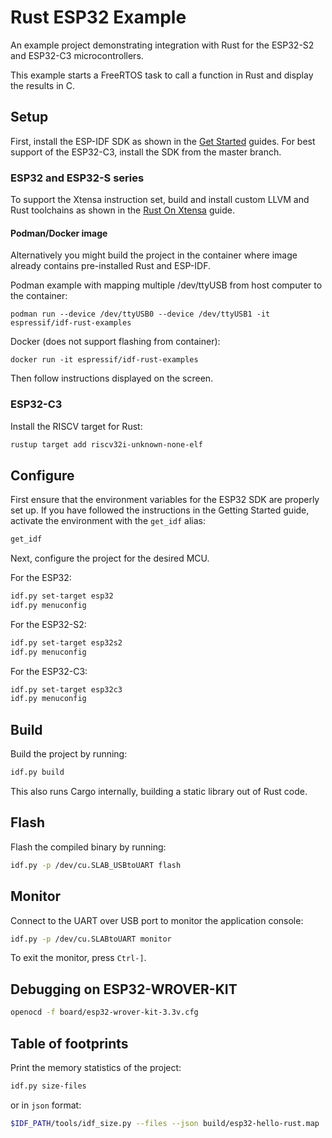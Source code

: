 # Rust ESP32 Example

An example project demonstrating integration with Rust for the ESP32-S2 and ESP32-C3 microcontrollers.

This example starts a FreeRTOS task to call a function in Rust and display the results in C.

## Setup

First, install the ESP-IDF SDK as shown in the [Get Started](https://docs.espressif.com/projects/esp-idf/en/latest/esp32/get-started/index.html) guides. For best support of the ESP32-C3, install the SDK from the master branch.

### ESP32 and ESP32-S series

To support the Xtensa instruction set, build and install custom LLVM and Rust toolchains as shown in the [Rust On Xtensa](docs/rust-on-xtensa.md) guide.

#### Podman/Docker image

Alternatively you might build the project in the container where image already contains pre-installed Rust and ESP-IDF.

Podman example with mapping multiple /dev/ttyUSB from host computer to the container:

```
podman run --device /dev/ttyUSB0 --device /dev/ttyUSB1 -it espressif/idf-rust-examples
```

Docker (does not support flashing from container):

```
docker run -it espressif/idf-rust-examples
```

Then follow instructions displayed on the screen.

### ESP32-C3

Install the RISCV target for Rust:

```sh
rustup target add riscv32i-unknown-none-elf
```

## Configure

First ensure that the environment variables for the ESP32 SDK are properly set up. If you have followed the instructions in the Getting Started guide, activate the environment with the `get_idf` alias:

```sh
get_idf
```

Next, configure the project for the desired MCU.

For the ESP32:

```sh
idf.py set-target esp32
idf.py menuconfig
```

For the ESP32-S2:

```sh
idf.py set-target esp32s2
idf.py menuconfig
```

For the ESP32-C3:

```sh
idf.py set-target esp32c3
idf.py menuconfig
```

## Build

Build the project by running:

```sh
idf.py build
```

This also runs Cargo internally, building a static library out of Rust code.

## Flash

Flash the compiled binary by running:

```sh
idf.py -p /dev/cu.SLAB_USBtoUART flash
```

## Monitor

Connect to the UART over USB port to monitor the application console:

```sh
idf.py -p /dev/cu.SLABtoUART monitor
```

To exit the monitor, press `Ctrl-]`.

## Debugging on ESP32-WROVER-KIT

```sh
openocd -f board/esp32-wrover-kit-3.3v.cfg
```

## Table of footprints

Print the memory statistics of the project:

```sh
idf.py size-files
```

or in `json` format:

```sh
$IDF_PATH/tools/idf_size.py --files --json build/esp32-hello-rust.map
```
